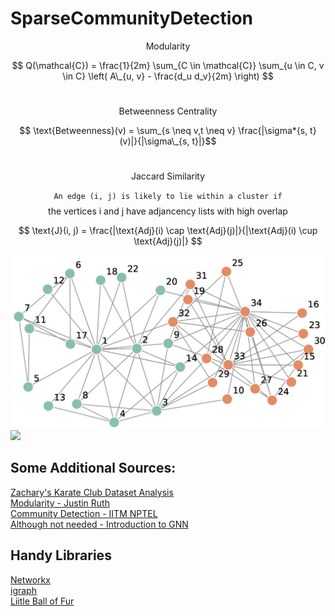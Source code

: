 # SparseCommunityDetection

$$ \text{Modularity} $$

$$ Q(\mathcal{C}) = \frac{1}{2m} \sum_{C \in \mathcal{C}} \sum_{u \in C, v \in C} \left( A\_{u, v} - \frac{d_u d_v}{2m} \right) $$ <br>

$$ \text{Betweenness Centrality} $$

$$ \text{Betweenness}(v) = \sum_{s \neq v,t \neq v} \frac{|\sigma*{s, t}(v)|}{|\sigma\_{s, t}|}$$ <br>

$$ \text{Jaccard Similarity} $$

$$ \texttt{An edge (i, j) is likely to lie within a cluster if} $$
$$ \text{the vertices i and j have adjancency lists with high overlap} $$

$$ \text{J}(i, j) = \frac{|\text{Adj}(i) \cap \text{Adj}(j)|}{|\text{Adj}(i) \cup \text{Adj}(j)|} $$

![](https://github.com/guntas-13/CS328-SparseCommunityDetection/blob/main/Media/KarateGraph.png)
![](https://github.com/guntas-13/CS328-SparseCommunityDetection/blob/main/Media/Karate.gif)

## Some Additional Sources:

[Zachary's Karate Club Dataset Analysis](https://www.youtube.com/watch?v=uE2U4QHYmNE) <br>
[Modularity - Justin Ruth](https://www.youtube.com/watch?v=lRX5CvK3JpY) <br>
[Community Detection - IITM NPTEL](https://www.youtube.com/watch?v=Jck7WTLQxM8) <br>
[Although not needed - Introduction to GNN](https://distill.pub/2021/gnn-intro/)<br>

## Handy Libraries

[Networkx](https://networkx.org/documentation/stable/reference/index.html)<br>
[igraph](https://python.igraph.org/en/stable/analysis.html#clustering)<br>
[Liitle Ball of Fur](https://little-ball-of-fur.readthedocs.io/en/latest/index.html)
